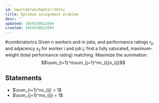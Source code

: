 ```yaml
---
id: hmwttdkfahr0qhh1rr3h7nc
title: Optimum assignment problem
desc: ''
updated: 1654530812094
created: 1654530812094
---
```

#combinatorics 
Given n workers and m jobs, and performance ratings $r_{ij}$, and adjacency $x_{ij}$ for worker i and job j; find a fully saturated, maximum-weight (total performance rating) matching.
Maximize the summation:
$$\sum_{i=1}^n\sum_{j=1}^mr_{ij}x_{ij}$$
## Statements
- $\sum_{i=1}^nx_{ij} = 1$
- $\sum_{j=1}^mx_{ij} = 1$
